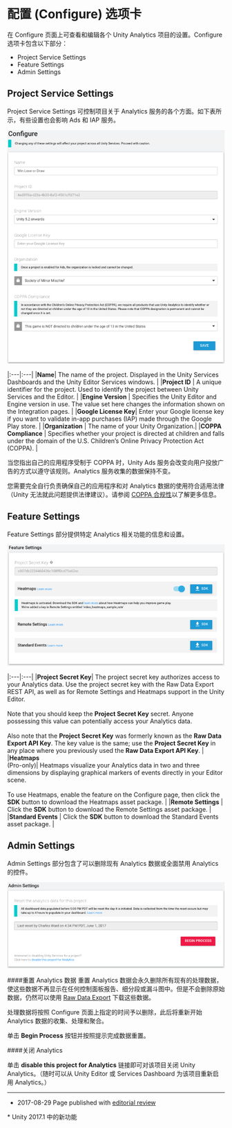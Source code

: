 # 配置 (Configure) 选项卡

在 Configure 页面上可查看和编辑各个 Unity Analytics 项目的设置。Configure 选项卡包含以下部分：

* Project Service Settings
* Feature Settings
* Admin Settings

## Project Service Settings
Project Service Settings 可控制项目关于 Analytics 服务的各个方面。如下表所示，有些设置也会影响 Ads 和 IAP 服务。


![Analytics Configure 页面的 Project Service Settings 部分](../uploads/Main/UnityAnalyticsDashboardConfigure1.png)

|:---|:---|
|__Name__| The name of the project. Displayed in the Unity Services Dashboards and the Unity Editor Services windows. |
|__Project ID__ | A unique identifier for the project. Used to identify the project between Unity Services and the Editor. |
|__Engine Version__ | Specifies the Unity Editor and Engine version in use. The value set here changes the information shown on the Integration pages. |
|__Google License Key__| Enter your Google license key if you want to validate in-app purchases (IAP) made through the Google Play store. |
|__Organization__ | The name of your Unity Organization.|
|__COPPA Compliance__ | Specifies whether your project is directed at children and falls under the domain of the U.S. Children’s Online Privacy Protection Act (COPPA).  |

当您指出自己的应用程序受制于 COPPA 时，Unity Ads 服务会改变向用户投放广告的方式以遵守该规则。Analytics 服务收集的数据保持不变。

您需要完全自行负责确保自己的应用程序和对 Analytics 数据的使用符合适用法律（Unity 无法就此问题提供法律建议）。请参阅 [COPPA 合规性](UnityAnalyticsCOPPA.html)以了解更多信息。

## Feature Settings
Feature Settings 部分提供特定 Analytics 相关功能的信息和设置。

![Analytics Configure 页面的 Feature Settings 部分](../uploads/Main/UnityAnalyticsDashboardConfigure2.png)

|:---|:---|
|__Project Secret Key__| The project secret key authorizes access to your Analytics data. Use the project secret key with the Raw Data Export REST API, as well as for Remote Settings and Heatmaps support in the Unity Editor.<br/><br/>Note that you should keep the __Project Secret Key__ secret. Anyone possessing this value can potentially access your Analytics data.<br/><br/>Also note that the __Project Secret Key__ was formerly known as the __Raw Data Export API Key__. The key value is the same; use the __Project Secret Key__ in any place where you previously used the __Raw Data Export API Key__. |
|__Heatmaps<br/>__(Pro-only)| Heatmaps visualize your Analytics data in two and three dimensions by displaying graphical markers of events directly in your Editor scene.<br/><br/>To use Heatmaps, enable the feature on the Configure page, then click the __SDK__ button to download the Heatmaps asset package. |
|__Remote Settings__ | Click the **SDK** button to download the Remote Settings asset package. |
|__Standard Events__ | Click the **SDK** button to download the Standard Events asset package. |

## Admin Settings
Admin Settings 部分包含了可以删除现有 Analytics 数据或全面禁用 Analytics 的控件。


![Analytics Configure 页面的 Admin Settings 部分](../uploads/Main/UnityAnalyticsDashboardConfigure3.png)


####重置 Analytics 数据
重置 Analytics 数据会永久删除所有现有的处理数据，使这些数据不再显示在任何控制面板报告、细分段或漏斗图中。但是不会删除原始数据，仍然可以使用 [Raw Data Export](UnityAnalyticsRawDataExport.html) 下载这些数据。

处理数据将按照 Configure 页面上指定的时间予以删除，此后将重新开始 Analytics 数据的收集、处理和聚合。

单击 **Begin Process** 按钮并按照提示完成数据重置。

####关闭 Analytics

单击 **disable this project for Analytics** 链接即可对该项目关闭 Unity Analytics。（随时可以从 Unity Editor 或 Services Dashboard 为该项目重新启用 Analytics。）

---
* <span class="page-edit">2017-08-29  Page published with [editorial review](DocumentationEditorialReview.html)
</span>
* <span class="page-history">Unity 2017.1 中的新功能</span>
